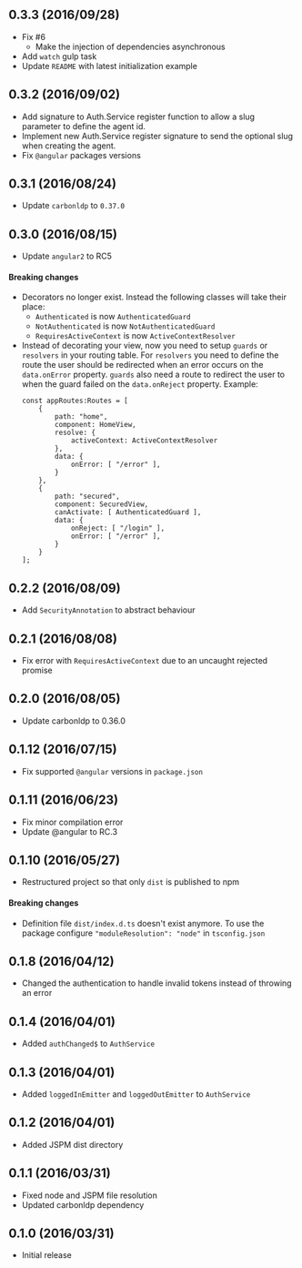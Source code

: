 ## 0.3.3 (2016/09/28)

- Fix #6
    - Make the injection of dependencies asynchronous
- Add `watch` gulp task
- Update `README` with latest initialization example

## 0.3.2 (2016/09/02)

- Add signature to Auth.Service register function to allow a slug parameter to define the agent id.
- Implement new Auth.Service register signature to send the optional slug when creating the agent.
- Fix `@angular` packages versions

## 0.3.1 (2016/08/24)

- Update `carbonldp` to `0.37.0`

## 0.3.0 (2016/08/15)

- Update `angular2` to RC5

#### Breaking changes

- Decorators no longer exist. Instead the following classes will take their place:
    - `Authenticated` is now `AuthenticatedGuard`
    - `NotAuthenticated` is now `NotAuthenticatedGuard`
    - `RequiresActiveContext` is now `ActiveContextResolver`
- Instead of decorating your view, now you need to setup `guards` or `resolvers` in your routing table.
    For `resolvers` you need to define the route the user should be redirected when an error occurs on the `data.onError` property. `guards` also need a route to redirect the user to when the guard failed on the `data.onReject` property.
    Example:
    ```
    const appRoutes:Routes = [
        {
            path: "home",
            component: HomeView,
            resolve: {
                activeContext: ActiveContextResolver
            },
            data: {
                onError: [ "/error" ],
            }
        },
        {
            path: "secured",
            component: SecuredView,
            canActivate: [ AuthenticatedGuard ],
            data: {
                onReject: [ "/login" ],
                onError: [ "/error" ],
            }
        }
    ];
    ```

## 0.2.2 (2016/08/09)

- Add `SecurityAnnotation` to abstract behaviour

## 0.2.1 (2016/08/08)

- Fix error with `RequiresActiveContext` due to an uncaught rejected promise

## 0.2.0 (2016/08/05)

- Update carbonldp to 0.36.0

## 0.1.12 (2016/07/15)

- Fix supported `@angular` versions in `package.json`

## 0.1.11 (2016/06/23)

- Fix minor compilation error
- Update @angular to RC.3

## 0.1.10 (2016/05/27)

- Restructured project so that only `dist` is published to npm

#### Breaking changes

- Definition file `dist/index.d.ts` doesn't exist anymore. To use the package configure `"moduleResolution": "node"` in `tsconfig.json`

## 0.1.8 (2016/04/12)

- Changed the authentication to handle invalid tokens instead of throwing an error

## 0.1.4 (2016/04/01)

- Added `authChanged$` to `AuthService`

## 0.1.3 (2016/04/01)

- Added `loggedInEmitter` and `loggedOutEmitter` to `AuthService`

## 0.1.2 (2016/04/01)

- Added JSPM dist directory

## 0.1.1 (2016/03/31)

- Fixed node and JSPM file resolution
- Updated carbonldp dependency

## 0.1.0 (2016/03/31)

- Initial release
